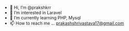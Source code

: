 - 👋 Hi, I’m @prakshkrr
- 👀 I’m interested in Laravel
- 🌱 I’m currently learning PHP, Mysql
- 📫 How to reach me ...
prakashshrivastava17@gmail.com

<!---
prakshkrr/prakshkrr is a ✨ special ✨ repository because its `README.md` (this file) appears on your GitHub profile.
You can click the Preview link to take a look at your changes.
--->
